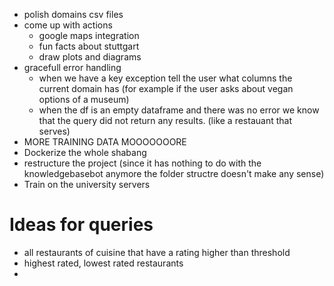- polish domains csv files
- come up with actions
    - google maps integration
    - fun facts about stuttgart
    - draw plots and diagrams
- gracefull error handling
    - when we have a key exception tell the user what columns the current domain has (for example if the user asks about vegan options of a museum)
    - when the df is an empty dataframe and there was no error we know that the query did not return any results. (like a restauant that serves)
- MORE TRAINING DATA MOOOOOOORE
- Dockerize the whole shabang
- restructure the project (since it has nothing to do with the knowledgebasebot anymore the folder structre doesn't make any sense)
- Train on the university servers



# Ideas for queries
- all restaurants of cuisine that have a rating higher than threshold
- highest rated, lowest rated restaurants
- 